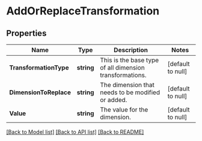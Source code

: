 # AddOrReplaceTransformation

## Properties
Name | Type | Description | Notes
------------ | ------------- | ------------- | -------------
**TransformationType** | **string** | This is the base type of all dimension transformations. | [default to null]
**DimensionToReplace** | **string** | The dimension that needs to be modified or added. | [default to null]
**Value** | **string** | The value for the dimension. | [default to null]

[[Back to Model list]](../README.md#documentation-for-models) [[Back to API list]](../README.md#documentation-for-api-endpoints) [[Back to README]](../README.md)

